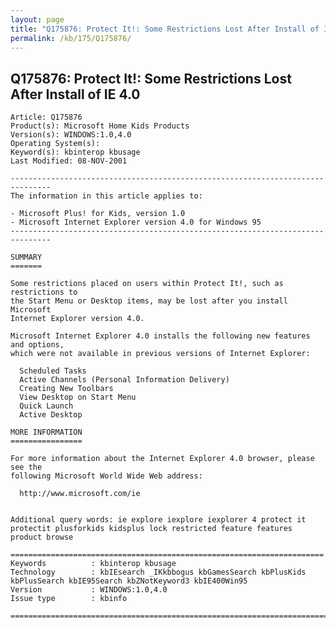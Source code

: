 ```yaml
---
layout: page
title: "Q175876: Protect It!: Some Restrictions Lost After Install of IE 4.0"
permalink: /kb/175/Q175876/
---
```


## Q175876: Protect It!: Some Restrictions Lost After Install of IE 4.0

	Article: Q175876
	Product(s): Microsoft Home Kids Products
	Version(s): WINDOWS:1.0,4.0
	Operating System(s): 
	Keyword(s): kbinterop kbusage
	Last Modified: 08-NOV-2001
	
	-------------------------------------------------------------------------------
	The information in this article applies to:
	
	- Microsoft Plus! for Kids, version 1.0 
	- Microsoft Internet Explorer version 4.0 for Windows 95 
	-------------------------------------------------------------------------------
	
	SUMMARY
	=======
	
	Some restrictions placed on users within Protect It!, such as restrictions to
	the Start Menu or Desktop items, may be lost after you install Microsoft
	Internet Explorer version 4.0.
	
	Microsoft Internet Explorer 4.0 installs the following new features and options,
	which were not available in previous versions of Internet Explorer:
	
	  Scheduled Tasks
	  Active Channels (Personal Information Delivery)
	  Creating New Toolbars
	  View Desktop on Start Menu
	  Quick Launch
	  Active Desktop
	
	MORE INFORMATION
	================
	
	For more information about the Internet Explorer 4.0 browser, please see the
	following Microsoft World Wide Web address:
	
	  http://www.microsoft.com/ie
	
	
	Additional query words: ie explore iexplore iexplorer 4 protect it protectit plusforkids kidsplus lock restricted feature features product browse
	
	======================================================================
	Keywords          : kbinterop kbusage 
	Technology        : kbIEsearch _IKkbbogus kbGamesSearch kbPlusKids kbPlusSearch kbIE95Search kbZNotKeyword3 kbIE400Win95
	Version           : WINDOWS:1.0,4.0
	Issue type        : kbinfo
	
	=============================================================================
	
